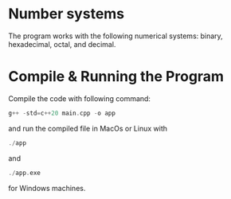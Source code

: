 # Number systems

The program works with the following numerical systems: binary,
hexadecimal, octal, and decimal.

# Compile & Running the Program

Compile the code with following command:

``` C++
g++ -std=c++20 main.cpp -o app
```

and run the compiled file in MacOs or Linux with

``` C++
./app 
```

and

``` C++
./app.exe
```

for Windows machines.

